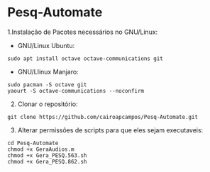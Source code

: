 # Pesq-Automate

1.Instalação de Pacotes necessários no GNU/Linux:

* GNU/Linux Ubuntu:

`sudo apt install octave octave-communications git`

* GNU/LIinux Manjaro:

```
sudo pacman -S octave git
yaourt -S octave-communications --noconfirm
```
2. Clonar o repositório:

`git clone https://github.com/cairoapcampos/Pesq-Automate.git`

3. Alterar permissões de scripts para que eles sejam executaveis:

```
cd Pesq-Automate
chmod +x GeraAudios.m
chmod +x Gera_PESQ.563.sh
chmod +x Gera_PESQ.862.sh
```
